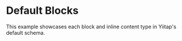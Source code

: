 # Default Blocks

This example showcases each block and inline content type in Yiitap's default schema.
